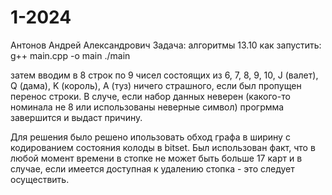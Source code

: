 # 1-2024
Антонов Андрей Александрович
Задача: алгоритмы 13.10
как запустить:
g++ main.cpp -o main
./main

затем вводим в 8 строк по 9 чисел состоящих из 6, 7, 8, 9, 10, J (валет), Q (дама), K (король), A (туз)
ничего страшного, если был пропущен перенос строки. В случе, если набор данных неверен (какого-то номинала не 8 или использованы неверные символ) прогрмма завершится и выдаст причину.

Для решения было решено ипользовать обход графа в ширину с кодированием состояния колоды в bitset. Был использован факт, что в любой момент времени в стопке не может быть больше 17 карт и в случае, если имеется доступная к удалению стопка - это следует осуществить.

